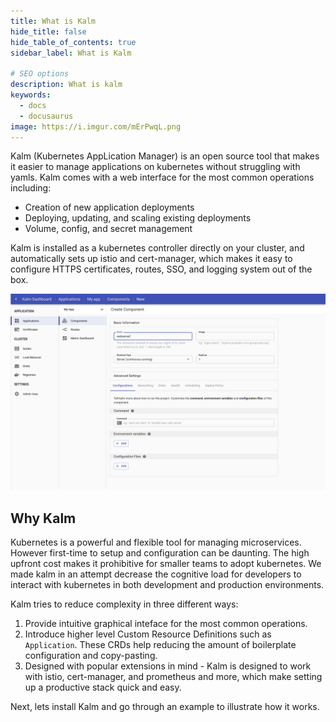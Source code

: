 ```yaml
---
title: What is Kalm
hide_title: false
hide_table_of_contents: true
sidebar_label: What is Kalm

# SEO options
description: What is kalm
keywords:
  - docs
  - docusaurus
image: https://i.imgur.com/mErPwqL.png
---
```


Kalm (Kubernetes AppLication Manager) is an open source tool that makes it easier to manage applications on kubernetes without struggling with yamls. Kalm comes with a web interface for the most common operations including:

- Creation of new application deployments
- Deploying, updating, and scaling existing deployments
- Volume, config, and secret management

Kalm is installed as a kubernetes controller directly on your cluster, and automatically sets up istio and cert-manager, which makes it easy to configure HTTPS certificates, routes, SSO, and logging system out of the box.

![Web Interface](assets/kalm.png)

## Why Kalm

Kubernetes is a powerful and flexible tool for managing microservices. However first-time to setup and configuration can be daunting. The high upfront cost makes it prohibitive for smaller teams to adopt kubernetes. We made kalm in an attempt decrease the cognitive load for developers to interact with kubernetes in both development and production environments.

Kalm tries to reduce complexity in three different ways:

1. Provide intuitive graphical inteface for the most common operations.
2. Introduce higher level Custom Resource Definitions such as `Application`. These CRDs help reducing the amount of boilerplate configuration and copy-pasting.
3. Designed with popular extensions in mind - Kalm is designed to work with istio, cert-manager, and prometheus and more, which make setting up a productive stack quick and easy.

Next, lets install Kalm and go through an example to illustrate how it works.
